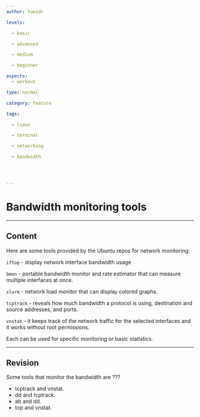 ```yaml
---
author: tuwidc

levels:

  - basic

  - advanced

  - medium

  - beginner

aspects:
  - workout

type: normal

category: feature

tags:

  - linux

  - terminal

  - networking

  - bandwidth




---
```


# Bandwidth monitoring tools 

---
## Content

Here are some tools provided by the Ubuntu repos for network monitoring:

`iftop` - display network interface bandwidth usage

`bmon` - portable bandwidth monitor and rate estimator that can measure multiple interfaces at once.

`slurm` - network load monitor that  can display colored graphs.

`tcptrack` - reveals how much bandwidth a protocol is using, destination and source addresses, and ports.

`vnstat` - it keeps track of the network traffic for the selected interfaces and it works without root permissions.

Each can be used for specific monitoring or basic statistics.

---
## Revision

Some tools that monitor the bandwidth are  ???

* tcptrack and vnstat.
* dd and tcptrack.
* ab and dd.
* top and vnstat.

 
 
 
